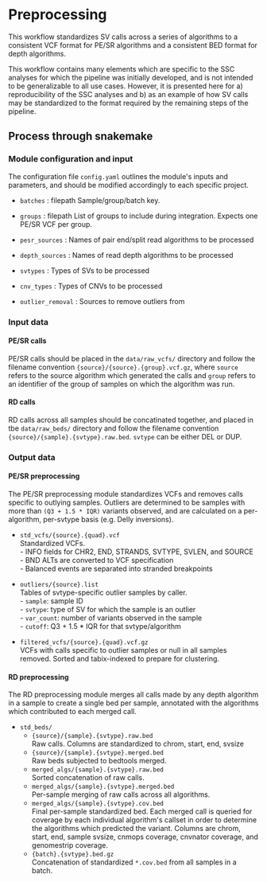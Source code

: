 # Preprocessing

This workflow standardizes SV calls across a series of algorithms to a
consistent VCF format for PE/SR algorithms and a consistent BED format for
depth algorithms.

This workflow contains many elements which are specific to the SSC analyses for
which the pipeline was initially developed, and is not intended to be
generalizable to all use cases. However, it is presented here for a)
reproducibility of the SSC analyses and b) as an example of how SV calls may be
standardized to the format required by the remaining steps of the pipeline.

## Process through snakemake
### Module configuration and input
The configuration file `config.yaml` outlines the module's inputs and parameters, and should be modified accordingly to each specific project. 

* `batches` : filepath
Sample/group/batch key.

* `groups` : filepath
List of groups to include during integration. Expects one PE/SR VCF per group.

* `pesr_sources` : 
Names of pair end/split read algorithms to be processed

* `depth_sources` :
Names of read depth algorithms to be processed

* `svtypes` :
Types of SVs to be processed

* `cnv_types` :
Types of CNVs to be processed

* `outlier_removal` :
Sources to remove outliers from 

### Input data

#### PE/SR calls
PE/SR calls should be placed in the `data/raw_vcfs/` directory and follow the
filename convention `{source}/{source}.{group}.vcf.gz`, where `source` refers to the
source algorithm which generated the calls and `group` refers to an identifier
of the group of samples on which the algorithm was run. 

#### RD calls
RD calls across all samples should be concatinated together, and placed in tbe `data/raw_beds/` directory and follow the
filename convention `{source}/{sample}.{svtype}.raw.bed`. `svtype` can be either DEL or DUP.

### Output data

#### PE/SR preprocessing
The PE/SR preprocessing module standardizes VCFs and removes calls specific to
outlying samples. Outliers are determined to be samples with more than 
`(Q3 + 1.5 * IQR)` variants observed, and are calculated on a per-algorithm,
per-svtype basis (e.g. Delly inversions).

* `std_vcfs/{source}.{quad}.vcf`  
    Standardized VCFs.  
        - INFO fields for CHR2, END, STRANDS, SVTYPE, SVLEN, and SOURCE    
        - BND ALTs are converted to VCF specification  
        - Balanced events are separated into stranded breakpoints  

* `outliers/{source}.list`  
    Tables of svtype-specific outlier samples by caller.  
        - `sample`: sample ID  
        - `svtype`: type of SV for which the sample is an outlier  
        - `var_count`: number of variants observed in the sample  
        - `cutoff`: Q3 + 1.5 * IQR for that svtype/algorithm  

* `filtered_vcfs/{source}.{quad}.vcf.gz`  
    VCFs with calls specific to outlier samples or null in all samples removed.
    Sorted and tabix-indexed to prepare for clustering.

#### RD preprocessing
The RD preprocessing module merges all calls made by any depth algorithm in a 
sample to create a single bed per sample, annotated with the algorithms which
contributed to each merged call.

* `std_beds/`
    * `{source}/{sample}.{svtype}.raw.bed`  
        Raw calls. Columns are standardized to chrom, start, end, svsize
    * `{source}/{sample}.{svtype}.merged.bed`  
        Raw beds subjected to bedtools merged.
    * `merged_algs/{sample}.{svtype}.raw.bed`  
        Sorted concatenation of raw calls.
    * `merged_algs/{sample}.{svtype}.merged.bed`  
        Per-sample merging of raw calls across all algorithms.
    * `merged_algs/{sample}.{svtype}.cov.bed`  
        Final per-sample standardized bed. Each merged call is queried for
        coverage by each individual algorithm's callset in order to determine 
        the algorithms which predicted the variant.  Columns are chrom, start, 
        end, sample svsize, cnmops coverage, cnvnator coverage, and genomestrip 
        coverage. 
    * `{batch}.{svtype}.bed.gz`  
        Concatenation of standardized `*.cov.bed` from all samples in a batch.
